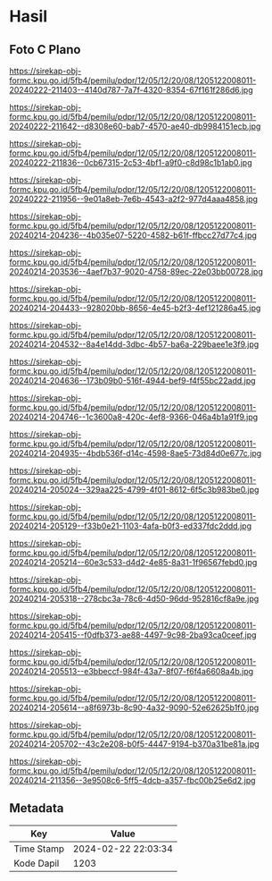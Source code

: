 # Hasil

## Foto C Plano

https://sirekap-obj-formc.kpu.go.id/5fb4/pemilu/pdpr/12/05/12/20/08/1205122008011-20240222-211403--4140d787-7a7f-4320-8354-67f161f286d6.jpg

https://sirekap-obj-formc.kpu.go.id/5fb4/pemilu/pdpr/12/05/12/20/08/1205122008011-20240222-211642--d8308e60-bab7-4570-ae40-db9984151ecb.jpg

https://sirekap-obj-formc.kpu.go.id/5fb4/pemilu/pdpr/12/05/12/20/08/1205122008011-20240222-211836--0cb67315-2c53-4bf1-a9f0-c8d98c1b1ab0.jpg

https://sirekap-obj-formc.kpu.go.id/5fb4/pemilu/pdpr/12/05/12/20/08/1205122008011-20240222-211956--9e01a8eb-7e6b-4543-a2f2-977d4aaa4858.jpg

https://sirekap-obj-formc.kpu.go.id/5fb4/pemilu/pdpr/12/05/12/20/08/1205122008011-20240214-204236--4b035e07-5220-4582-b61f-ffbcc27d77c4.jpg

https://sirekap-obj-formc.kpu.go.id/5fb4/pemilu/pdpr/12/05/12/20/08/1205122008011-20240214-203536--4aef7b37-9020-4758-89ec-22e03bb00728.jpg

https://sirekap-obj-formc.kpu.go.id/5fb4/pemilu/pdpr/12/05/12/20/08/1205122008011-20240214-204433--928020bb-8656-4e45-b2f3-4ef121286a45.jpg

https://sirekap-obj-formc.kpu.go.id/5fb4/pemilu/pdpr/12/05/12/20/08/1205122008011-20240214-204532--8a4e14dd-3dbc-4b57-ba6a-229baee1e3f9.jpg

https://sirekap-obj-formc.kpu.go.id/5fb4/pemilu/pdpr/12/05/12/20/08/1205122008011-20240214-204636--173b09b0-516f-4944-bef9-f4f55bc22add.jpg

https://sirekap-obj-formc.kpu.go.id/5fb4/pemilu/pdpr/12/05/12/20/08/1205122008011-20240214-204746--1c3600a8-420c-4ef8-9366-046a4b1a91f9.jpg

https://sirekap-obj-formc.kpu.go.id/5fb4/pemilu/pdpr/12/05/12/20/08/1205122008011-20240214-204935--4bdb536f-d14c-4598-8ae5-73d84d0e677c.jpg

https://sirekap-obj-formc.kpu.go.id/5fb4/pemilu/pdpr/12/05/12/20/08/1205122008011-20240214-205024--329aa225-4799-4f01-8612-6f5c3b983be0.jpg

https://sirekap-obj-formc.kpu.go.id/5fb4/pemilu/pdpr/12/05/12/20/08/1205122008011-20240214-205129--f33b0e21-1103-4afa-b0f3-ed337fdc2ddd.jpg

https://sirekap-obj-formc.kpu.go.id/5fb4/pemilu/pdpr/12/05/12/20/08/1205122008011-20240214-205214--60e3c533-d4d2-4e85-8a31-1f96567febd0.jpg

https://sirekap-obj-formc.kpu.go.id/5fb4/pemilu/pdpr/12/05/12/20/08/1205122008011-20240214-205318--278cbc3a-78c6-4d50-96dd-952816cf8a9e.jpg

https://sirekap-obj-formc.kpu.go.id/5fb4/pemilu/pdpr/12/05/12/20/08/1205122008011-20240214-205415--f0dfb373-ae88-4497-9c98-2ba93ca0ceef.jpg

https://sirekap-obj-formc.kpu.go.id/5fb4/pemilu/pdpr/12/05/12/20/08/1205122008011-20240214-205513--e3bbeccf-984f-43a7-8f07-f6f4a6608a4b.jpg

https://sirekap-obj-formc.kpu.go.id/5fb4/pemilu/pdpr/12/05/12/20/08/1205122008011-20240214-205614--a8f6973b-8c90-4a32-9090-52e62625b1f0.jpg

https://sirekap-obj-formc.kpu.go.id/5fb4/pemilu/pdpr/12/05/12/20/08/1205122008011-20240214-205702--43c2e208-b0f5-4447-9194-b370a31be81a.jpg

https://sirekap-obj-formc.kpu.go.id/5fb4/pemilu/pdpr/12/05/12/20/08/1205122008011-20240214-211356--3e9508c6-5ff5-4dcb-a357-fbc00b25e6d2.jpg


## Metadata

| Key        | Value               |
| ---------- | ------------------- |
| Time Stamp | 2024-02-22 22:03:34 |
| Kode Dapil | 1203                |



